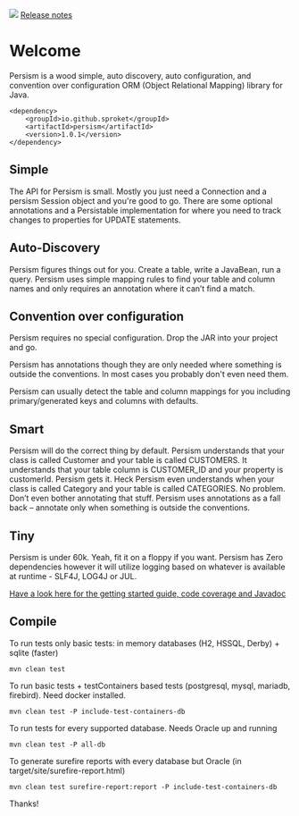 ![](logo1.png) [Release notes](release-notes.md) 

# Welcome

Persism is a wood simple, auto discovery, auto configuration, and convention over configuration ORM (Object Relational Mapping) library for Java.

```
<dependency>
    <groupId>io.github.sproket</groupId>
    <artifactId>persism</artifactId>
    <version>1.0.1</version>
</dependency>
```
## Simple

The API for Persism is small. Mostly you just need a Connection and a persism Session object and you're good to go.
There are some optional annotations and a Persistable implementation for where you need to track changes to properties for UPDATE statements.

## Auto-Discovery
Persism figures things out for you. Create a table, write a JavaBean, run a query. Persism uses simple mapping rules to find your table and column names and only requires an annotation where it can’t find a match.

## Convention over configuration
Persism requires no special configuration. Drop the JAR into your project and go.

Persism has annotations though they are only needed where something is outside the conventions. In most cases you probably don't even need them.

Persism can usually detect the table and column mappings for you including primary/generated keys and columns with defaults.

## Smart
Persism will do the correct thing by default. Persism understands that your class is called Customer and your table is called CUSTOMERS. It understands that your table column is CUSTOMER_ID and your property is customerId. Persism gets it. Heck Persism even understands when your class is called Category and your table is called CATEGORIES. No problem. Don’t even bother annotating that stuff. Persism uses annotations as a fall back – annotate only when something is outside the conventions.

## Tiny
Persism is under 60k. Yeah, fit it on a floppy if you want. Persism has Zero dependencies however it will utilize logging based on whatever is available at runtime - SLF4J, LOG4J or JUL.

[Have a look here for the getting started guide, code coverage and Javadoc](https://sproket.github.io/Persism/)

## Compile

To run tests only basic tests: in memory databases (H2, HSSQL, Derby) + sqlite (faster)

    mvn clean test

To run basic tests + testContainers based tests (postgresql, mysql, mariadb, firebird). Need docker installed.

    mvn clean test -P include-test-containers-db

To run tests for every supported database. Needs Oracle up and running

    mvn clean test -P all-db

To generate surefire reports with every database but Oracle  (in target/site/surefire-report.html)

    mvn clean test surefire-report:report -P include-test-containers-db

Thanks!